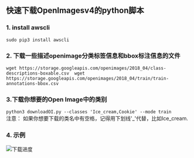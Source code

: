 ## 快速下载OpenImagesv4的python脚本  
### 1. install awscli
`
sudo pip3 install awscli
`  
### 2. 下载一些描述openimage分类标签信息和bbox标注信息的文件  
`
wget https://storage.googleapis.com/openimages/2018_04/class-descriptions-boxable.csv 
wget https://storage.googleapis.com/openimages/2018_04/train/train-annotations-bbox.csv
`
### 3.下载你想要的Open Image中的类别  
`
python3 downloadOI.py --classes 'Ice_cream,Cookie' --mode train  
`    
注意： 如果你想要下载的类名中有空格，记得用下划线'_'代替，比如Ice_cream.

### 4. 示例
![下载进度](https://github.com/zhangqizky/cv-with-nlp/blob/master/img/16_45_17__07_21_2019.jpg)
